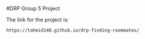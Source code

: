 #DRP Group 5 Project

The link for the project is:

```
https://tahmid148.github.io/drp-finding-roommates/
```

